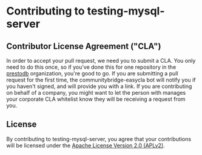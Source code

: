 # Contributing to testing-mysql-server

## Contributor License Agreement ("CLA")

In order to accept your pull request, we need you to submit a CLA. You only need to do this once, so if you've done this for one repository in the [prestodb](https://github.com/prestodb) organization, you're good to go. If you are submitting a pull request for the first time, the communitybridge-easycla bot will notify you if you haven't signed, and will provide you with a link.  If you are contributing on behalf of a company, you might want to let the person with manages your corporate CLA whitelist know they will be receiving a request from you.

## License

By contributing to testing-mysql-server, you agree that your contributions will be licensed under the [Apache License Version 2.0 (APLv2)](LICENSE).
